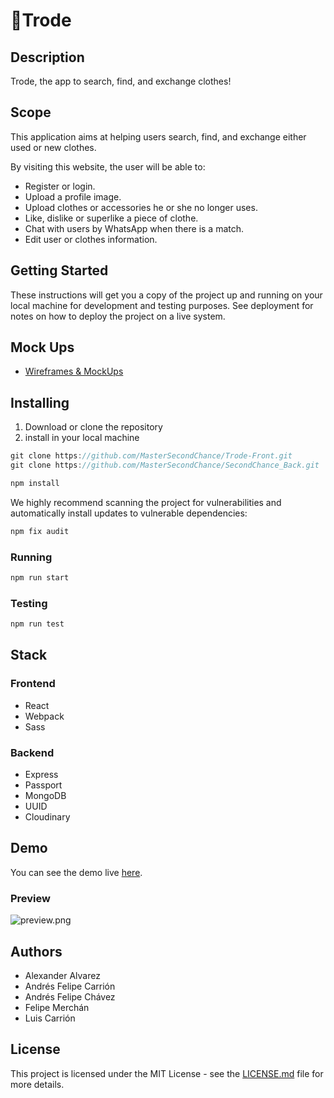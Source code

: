 # :shirt:Trode

## Description

Trode, the app to search, find, and exchange clothes!

## Scope

This application aims at helping users search, find, and exchange either used or new clothes.

By visiting this website, the user will be able to:

- Register or login.
- Upload a profile image.
- Upload clothes or accessories he or she no longer uses.
- Like, dislike or superlike a piece of clothe.
- Chat with users by WhatsApp when there is a match.
- Edit user or clothes information.

## **Getting Started**

These instructions will get you a copy of the project up and running on your local machine for development and testing purposes. See deployment for notes on how to deploy the project on a live system.

## Mock Ups

- [Wireframes & MockUps](https://www.figma.com/file/TxD8bIGgXi1UTRwy9BVsA7/Trode?node-id=24%3A3)

## Installing

1. Download or clone the repository
2. install in your local machine

```jsx
git clone https://github.com/MasterSecondChance/Trode-Front.git
git clone https://github.com/MasterSecondChance/SecondChance_Back.git
```
```jsx
npm install
```
We highly recommend scanning the project for vulnerabilities and automatically install updates to vulnerable dependencies:
```jsx
npm fix audit
```

### Running
```jsx
npm run start
```

### Testing
```jsx
npm run test
```

## Stack

### Frontend
- React
- Webpack
- Sass

### Backend
- Express
- Passport
- MongoDB
- UUID
- Cloudinary

## Demo

You can see the demo live [here](trode.netlify.app/).

### Preview

![preview.png](https://estaticos.elperiodico.com/resources/jpg/8/0/casi-anos-despues-creador-del-codigo-verde-matrix-desvela-significado-1508915513708.jpg)

## Authors

- Alexander Alvarez
- Andrés Felipe Carrión
- Andrés Felipe Chávez
- Felipe Merchán
- Luis Carrión

## **License**

This project is licensed under the MIT License - see the [LICENSE.md](https://gist.github.com/PurpleBooth/LICENSE.md) file for more details.
